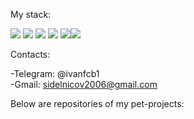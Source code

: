My stack:

<img src="https://img.shields.io/badge/JavaScript-black?style=for-the-badge&logo=javascript&logoColor=yellow"/> <img src="https://img.shields.io/badge/HTML5-black?style=for-the-badge&logo=html5&logoColor=red"/> <img src="https://img.shields.io/badge/CSS3-black?style=for-the-badge&logo=css3&logoColor=1572B6"/> <img src="https://img.shields.io/badge/Gulp-black?style=for-the-badge&logo=gulp&logoColor=red"/> <img src="https://img.shields.io/badge/SASS/SCSS-black?style=for-the-badge&logo=sass&logoColor=CC6699"/><img src='https://img.shields.io/badge/React-black?style=for-the-badge&logo=react&logoColor=blue' />

Contacts: 

-Telegram: @ivanfcb1 <br> 
-Gmail: sidelnicov2006@gmail.com

Below are repositories of my pet-projects:
   

